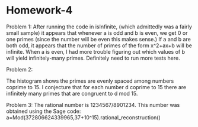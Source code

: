 Homework-4
==========

Problem 1:
After running the code in isInfinite, (which admittedly was a fairly small sample)
it appears that whenever a is odd and b is even, we get 0 or one primes (since the number will be even this makes sense.)
If a and b are both odd, it appears that the number of primes of the form x^2+ax+b will be infinite.
When a is even, I had more trouble figuring out which values of b will yield infinitely-many primes.
Definitely need to run more tests here.

Problem 2:

The histogram shows the primes are evenly spaced among numbers coprime to 15.
I conjecture that for each number d coprime to 15 there are infinitely many primes that are congruent to d mod 15.

Problem 3:
The rational number is 1234567/8901234.
This number was obtained using the Sage code:
a=Mod(372806624339965,37+10^15).rational_reconstruction()

